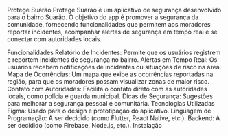 Protege Suarão
Protege Suarão é um aplicativo de segurança desenvolvido para o bairro Suarão. O objetivo do app é promover a segurança da comunidade, fornecendo funcionalidades que permitem aos moradores reportar incidentes, acompanhar alertas de segurança em tempo real e se conectar com autoridades locais.

Funcionalidades
Relatório de Incidentes: Permite que os usuários registrem e reportem incidentes de segurança no bairro.
Alertas em Tempo Real: Os usuários recebem notificações de incidentes ou situações de risco na área.
Mapa de Ocorrências: Um mapa que exibe as ocorrências reportadas na região, para que os moradores possam visualizar zonas de maior risco.
Contato com Autoridades: Facilita o contato direto com as autoridades locais, como polícia e guarda municipal.
Dicas de Segurança: Sugestões para melhorar a segurança pessoal e comunitária.
Tecnologias Utilizadas
Figma: Usado para o design e prototipação do aplicativo.
Linguagem de Programação: A ser decidido (como Flutter, React Native, etc.).
Backend: A ser decidido (como Firebase, Node.js, etc.).
Instalação
